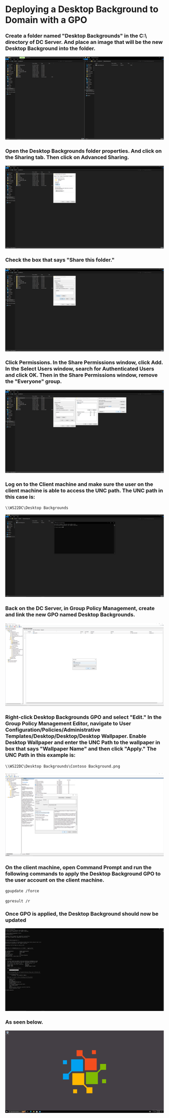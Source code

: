 <h1>Deploying a Desktop Background to Domain with a GPO</h1>

### Create a folder named "Desktop Backgrounds" in the C:\ directory of DC Server. And place an image that will be the new Desktop Background into the folder.
![bg](https://github.com/whuynhit/ActiveDirectory/blob/main/Managing%20Workstations/Deploying%20a%20Desktop%20Background%20to%20Domain%20with%20a%20GPO/sub/1.png)

### Open the Desktop Backgrounds folder properties. And click on the Sharing tab. Then click on Advanced Sharing. 
![bg](https://github.com/whuynhit/ActiveDirectory/blob/main/Managing%20Workstations/Deploying%20a%20Desktop%20Background%20to%20Domain%20with%20a%20GPO/sub/2.png)

### Check the box that says "Share this folder."
![bg](https://github.com/whuynhit/ActiveDirectory/blob/main/Managing%20Workstations/Deploying%20a%20Desktop%20Background%20to%20Domain%20with%20a%20GPO/sub/3.png)

### Click Permissions. In the Share Permissions window, click Add. In the Select Users window, search for Authenticated Users and click OK. Then in the Share Permissions window, remove the "Everyone" group.
![bg](https://github.com/whuynhit/ActiveDirectory/blob/main/Managing%20Workstations/Deploying%20a%20Desktop%20Background%20to%20Domain%20with%20a%20GPO/sub/4.png)

### Log on to the Client machine and make sure the user on the client machine is able to access the UNC path. The UNC path in this case is:

```
\\WS22DC\Desktop Backgrounds
```

![bg](https://github.com/whuynhit/ActiveDirectory/blob/main/Managing%20Workstations/Deploying%20a%20Desktop%20Background%20to%20Domain%20with%20a%20GPO/sub/5.png)

### Back on the DC Server, in Group Policy Management, create and link the new GPO named Desktop Backgrounds.
![bg](https://github.com/whuynhit/ActiveDirectory/blob/main/Managing%20Workstations/Deploying%20a%20Desktop%20Background%20to%20Domain%20with%20a%20GPO/sub/6.png)

### Right-click Desktop Backgrounds GPO and select "Edit." In the Group Policy Management Editor, navigate to User Configuration/Policies/Administrative Templates/Desktop/Desktop/Desktop Wallpaper. Enable Desktop Wallpaper and enter the UNC Path to the wallpaper in box that says "Wallpaper Name" and then click "Apply." The UNC Path in this example is:

```
\\WS22DC\Desktop Backgrounds\Contoso Background.png
```
![bg](https://github.com/whuynhit/ActiveDirectory/blob/main/Managing%20Workstations/Deploying%20a%20Desktop%20Background%20to%20Domain%20with%20a%20GPO/sub/7.png)

### On the client machine, open Command Prompt and run the following commands to apply the Desktop Background GPO to the user account on the client machine. 

```
gpupdate /force

gpresult /r
```

### Once GPO is applied, the Desktop Background should now be updated
![bg](https://github.com/whuynhit/ActiveDirectory/blob/main/Managing%20Workstations/Deploying%20a%20Desktop%20Background%20to%20Domain%20with%20a%20GPO/sub/8.png)

### As seen below.
![bg](https://github.com/whuynhit/ActiveDirectory/blob/main/Managing%20Workstations/Deploying%20a%20Desktop%20Background%20to%20Domain%20with%20a%20GPO/sub/9.png)
